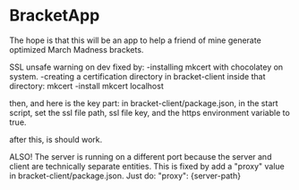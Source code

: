 # BracketApp

The hope is that this will be an app to help a friend of mine generate optimized March Madness brackets. 

SSL unsafe warning on dev fixed by:
-installing mkcert with chocolatey on system. 
-creating a certification directory in bracket-client
inside that directory:
mkcert -install
mkcert localhost


then, and here is the key part: 
in bracket-client/package.json, in the start script, set the ssl file path, ssl file key, and the https environment variable to true. 

after this, is should work. 

ALSO! The server is running on a different port because the server and client are technically separate entities. This is fixed by add a "proxy" value in bracket-client/package.json. 
Just do: 
"proxy": {server-path}
